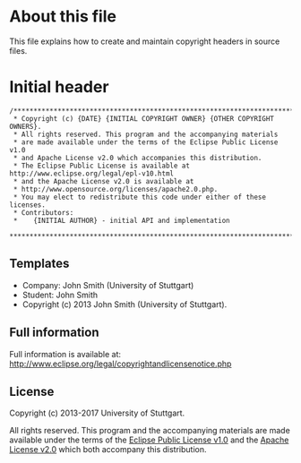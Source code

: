 # About this file

This file explains how to create and maintain copyright headers in source files.

# Initial header

```
/***********************************************************************
 * Copyright (c) {DATE} {INITIAL COPYRIGHT OWNER} {OTHER COPYRIGHT OWNERS}.
 * All rights reserved. This program and the accompanying materials
 * are made available under the terms of the Eclipse Public License v1.0
 * and Apache License v2.0 which accompanies this distribution.
 * The Eclipse Public License is available at http://www.eclipse.org/legal/epl-v10.html
 * and the Apache License v2.0 is available at
 * http://www.opensource.org/licenses/apache2.0.php.
 * You may elect to redistribute this code under either of these licenses.
 * Contributors:
 *    {INITIAL AUTHOR} - initial API and implementation
 *************************************************************************
```

## Templates
* Company: John Smith (University of Stuttgart)
* Student: John Smith
* Copyright (c) 2013 John Smith (University of Stuttgart).

## Full information

Full information is available at: http://www.eclipse.org/legal/copyrightandlicensenotice.php

## License

Copyright (c) 2013-2017 University of Stuttgart.

All rights reserved. This program and the accompanying materials
are made available under the terms of the [Eclipse Public License v1.0]
and the [Apache License v2.0] which both accompany this distribution.

  [Apache License v2.0]: http://www.apache.org/licenses/LICENSE-2.0.html
  [Eclipse Public License v1.0]: http://www.eclipse.org/legal/epl-v10.html
